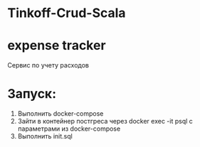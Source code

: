 # Tinkoff-Crud-Scala
# expense tracker
Сервис по учету расходов

# Запуск:
1) Выполнить docker-compose 
2) Зайти в контейнер постгреса через docker exec -it psql c параметрами из docker-compose
3) Выполнить init.sql